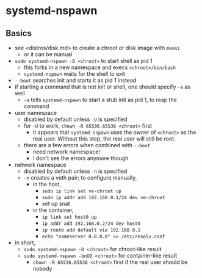 systemd-nspawn
==============

## Basics

- see <distros/disk.md> to create a chroot or disk image with `mkosi`
  - or it can be manual
- `sudo systemd-nspawn -D <chroot>` to start shell as pid 1
  - this forks in a new namespace and execs `<chroot>/bin/bash`
  - `systemd-nspawn` waits for the shell to exit
- `--boot` searches init and starts it as pid 1 instead
- if starting a command that is not init or shell, one should specify `-a` as
  well
  - `-a` tells `systemd-nspawn` to start a stub init as pid 1, to reap the
    command
- user namespace
  - disabled by default unless `-U` is specified
  - for `-U` to work, `chown -R 65536.65536 <chroot>` first
    - it appears that `systemd-nspawn` uses the owner of `<chroot>` as the
      real user.  Without this step, the real user will still be root.
  - there are a few errors when combined with `--boot`
    - need network namespace!
    - I don't see the errors anymore though
- network namespace
  - disabled by default unless `-n` is specified
  - `-n` creates a veth pair; to configure manually,
    - in the host,
      - `sudo ip link set ve-chroot up`
      - `sudo ip addr add 192.168.0.1/24 dev ve-chroot`
      - set up snat
    - in the container,
      - `ip link set host0 up`
      - `ip addr add 192.168.0.2/24 dev host0`
      - `ip route add default via 192.168.0.1`
      - `echo "nameserver 8.8.8.8" >> /etc/resolv.conf`
- in short,
  - `sudo systemd-nspawn -D <chroot>` for chroot-like result
  - `sudo systemd-nspawn -bnUD <chroot>` for container-like result
    - `chown -R 65536.65536 <chroot>` first if the real user should be nobody
